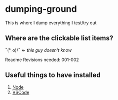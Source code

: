 # dumping-ground

This is where I dump everything I test/try out

## Where are the clickable list items?

¯\(°_o)/¯ <- _this guy doesn't know_

Readme Revisions needed: 001-002

## Useful things to have installed

1. [Node](https://nodejs.org/)
2. [VSCode](https://code.visualstudio.com/)
